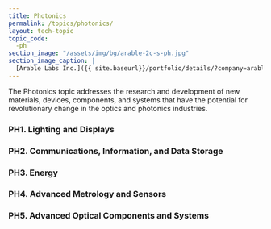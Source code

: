 ```yaml
---
title: Photonics
permalink: /topics/photonics/
layout: tech-topic
topic_code: 
  -ph
section_image: "/assets/img/bg/arable-2c-s-ph.jpg"
section_image_caption: |
  [Arable Labs Inc.]({{ site.baseurl}}/portfolio/details/?company=arable-labs-inc#arable-labs-inc)’s advanced microclimate and crop growth monitoring device, the Mark.
---
```


The Photonics topic addresses the research and development of new materials, devices, components, and systems that have the potential for revolutionary change in the optics and photonics industries. 

### PH1. Lighting and Displays 

### PH2. Communications, Information, and Data Storage 

### PH3. Energy 

### PH4. Advanced Metrology and Sensors 

### PH5. Advanced Optical Components and Systems 
